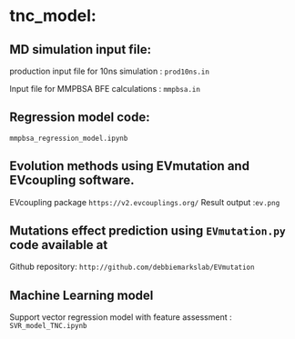 # tnc_model:
## MD simulation input file: 
production input file for 10ns simulation : ```prod10ns.in```
 
Input file for MMPBSA BFE calculations : ```mmpbsa.in```

## Regression model code: 
```mmpbsa_regression_model.ipynb```

## Evolution methods using EVmutation and EVcoupling software.
EVcoupling package 
```https://v2.evcouplings.org/```
Result output :```ev.png```

## Mutations effect prediction using ```EVmutation.py``` code available at
Github repository: ```http://github.com/debbiemarkslab/EVmutation```

## Machine Learning model
Support vector regression model with feature assessment : ```SVR_model_TNC.ipynb```
